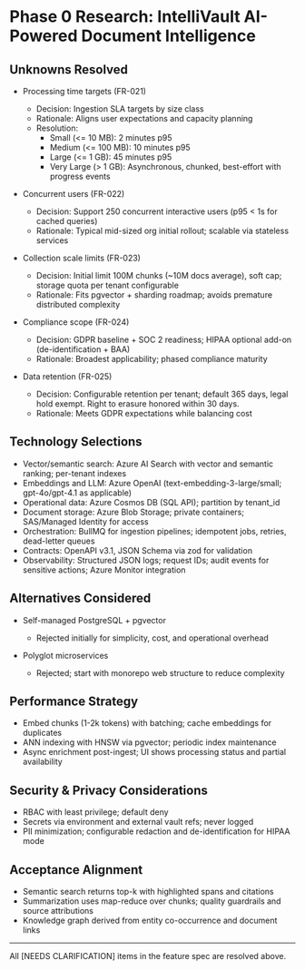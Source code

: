 # Phase 0 Research: IntelliVault AI-Powered Document Intelligence

## Unknowns Resolved

- Processing time targets (FR-021)
  - Decision: Ingestion SLA targets by size class
  - Rationale: Aligns user expectations and capacity planning
  - Resolution:
    - Small (<= 10 MB): 2 minutes p95
    - Medium (<= 100 MB): 10 minutes p95
    - Large (<= 1 GB): 45 minutes p95
    - Very Large (> 1 GB): Asynchronous, chunked, best-effort with progress events

- Concurrent users (FR-022)
  - Decision: Support 250 concurrent interactive users (p95 < 1s for cached queries)
  - Rationale: Typical mid-sized org initial rollout; scalable via stateless services

- Collection scale limits (FR-023)
  - Decision: Initial limit 100M chunks (~10M docs average), soft cap; storage quota per tenant configurable
  - Rationale: Fits pgvector + sharding roadmap; avoids premature distributed complexity

- Compliance scope (FR-024)
  - Decision: GDPR baseline + SOC 2 readiness; HIPAA optional add-on (de-identification + BAA)
  - Rationale: Broadest applicability; phased compliance maturity

- Data retention (FR-025)
  - Decision: Configurable retention per tenant; default 365 days, legal hold exempt. Right to erasure honored within 30 days.
  - Rationale: Meets GDPR expectations while balancing cost

## Technology Selections

- Vector/semantic search: Azure AI Search with vector and semantic ranking; per-tenant indexes
- Embeddings and LLM: Azure OpenAI (text-embedding-3-large/small; gpt-4o/gpt-4.1 as applicable)
- Operational data: Azure Cosmos DB (SQL API); partition by tenant_id
- Document storage: Azure Blob Storage; private containers; SAS/Managed Identity for access
- Orchestration: BullMQ for ingestion pipelines; idempotent jobs, retries, dead-letter queues
- Contracts: OpenAPI v3.1, JSON Schema via zod for validation
- Observability: Structured JSON logs; request IDs; audit events for sensitive actions; Azure Monitor integration

## Alternatives Considered

- Self-managed PostgreSQL + pgvector
  - Rejected initially for simplicity, cost, and operational overhead

- Polyglot microservices
  - Rejected; start with monorepo web structure to reduce complexity

## Performance Strategy

- Embed chunks (1-2k tokens) with batching; cache embeddings for duplicates
- ANN indexing with HNSW via pgvector; periodic index maintenance
- Async enrichment post-ingest; UI shows processing status and partial availability

## Security & Privacy Considerations

- RBAC with least privilege; default deny
- Secrets via environment and external vault refs; never logged
- PII minimization; configurable redaction and de-identification for HIPAA mode

## Acceptance Alignment

- Semantic search returns top-k with highlighted spans and citations
- Summarization uses map-reduce over chunks; quality guardrails and source attributions
- Knowledge graph derived from entity co-occurrence and document links

---
All [NEEDS CLARIFICATION] items in the feature spec are resolved above.

